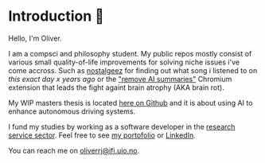# Introduction 👋

Hello, I'm Oliver.

I am a compsci and philosophy student. My public repos mostly consist of various
small quality-of-life improvements for solving niche issues i've come accross.
Such as [nostalgeez](https://github.com/orjahren/nostalgeez) for finding out
what song i listened to on _this exact day $x$ years ago_ or the ["remove AI
summaries"](https://github.com/orjahren/remove-ai-summaries) Chromium extension
that leads the fight againt brain atrophy (AKA brain rot).

My WIP masters thesis is located [here on
Github](https://github.com/orjahren/master) and it is about using AI to enhance
autonomous driving systems.

I fund my studies by working as a software developer in the [research service
sector](https://nettskjema.no/). Feel free to see [my
portofolio](https://rustejahren.no) or
[LinkedIn](https://www.linkedin.com/in/orjahren).

You can reach me on [oliverrj@ifi.uio.no](mailto://oliverrj@ifi.uio.no).
